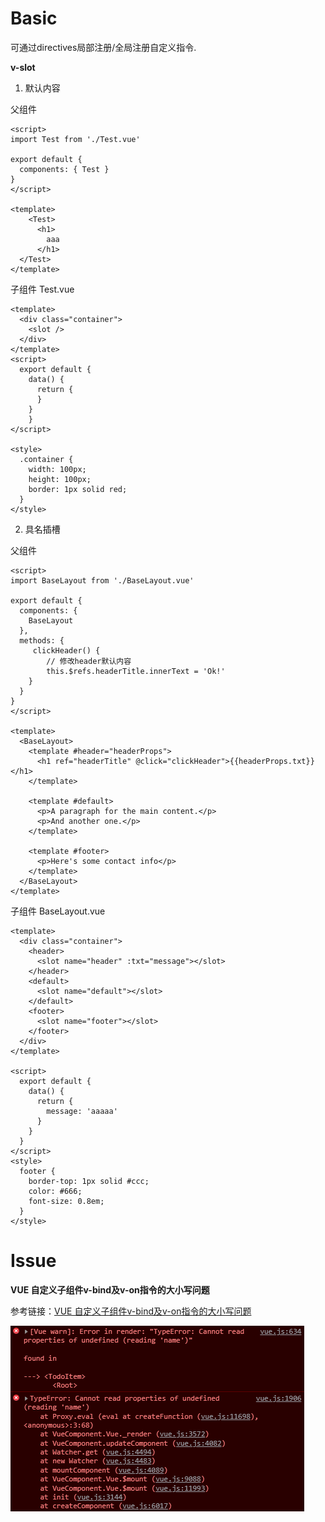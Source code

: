 # Basic

可通过directives局部注册/全局注册自定义指令.

**v-slot**

1. 默认内容

父组件

```
<script>
import Test from './Test.vue'
  
export default {
  components: { Test }
}
</script>

<template>
 	<Test>
      <h1>
        aaa
      </h1>
  </Test>
</template>
```

子组件 Test.vue

```
<template>
  <div class="container">
    <slot />
  </div>
</template>
<script>
  export default {
  	data() {
      return {
      }
    }
	}
</script>

<style>
  .container {
    width: 100px;
    height: 100px;
    border: 1px solid red;
  }
</style>
```

2. 具名插槽

父组件

```
<script>
import BaseLayout from './BaseLayout.vue'
  
export default {
  components: {
    BaseLayout
  },
  methods: {
     clickHeader() {
        // 修改header默认内容
        this.$refs.headerTitle.innerText = 'Ok!'
    }
  }
}
</script>

<template>
  <BaseLayout>
    <template #header="headerProps">
      <h1 ref="headerTitle" @click="clickHeader">{{headerProps.txt}}</h1>
    </template>

    <template #default>
      <p>A paragraph for the main content.</p>
      <p>And another one.</p>
    </template>

    <template #footer>
      <p>Here's some contact info</p>
    </template>
  </BaseLayout>
</template>
```
子组件 BaseLayout.vue
```
<template>
  <div class="container">
    <header>
      <slot name="header" :txt="message"></slot>
    </header>
    <default>
      <slot name="default"></slot>
    </default>
    <footer>
      <slot name="footer"></slot>
    </footer>
  </div>
</template>

<script>
  export default {
    data() {
      return {
        message: 'aaaaa'
      }
    }
  }
</script>
<style>
  footer {
    border-top: 1px solid #ccc;
    color: #666;
    font-size: 0.8em;
  }
</style>
```
# Issue

**VUE 自定义子组件v-bind及v-on指令的大小写问题**

参考链接：[VUE 自定义子组件v-bind及v-on指令的大小写问题](https://blog.csdn.net/yunhuaikong/article/details/95206060)


![VUE 自定义子组件v-bind及v-on指令的大小写问题](../imgs/vue-imgs/vue自定义子组件大小写问题.png)
